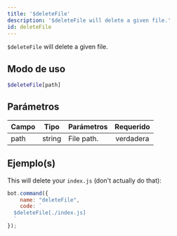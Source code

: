 ```yaml
---
title: '$deleteFile'
description: '$deleteFile will delete a given file.'
id: deleteFile
---
```


`$deleteFile` will delete a given file.

## Modo de uso

```php
$deleteFile[path]
```

## Parámetros

| Campo | Tipo   | Parámetros | Requerido |
| ----- | ------ | ---------- |:---------:|
| path  | string | File path. | verdadera |

## Ejemplo(s)

This will delete your `index.js` (don't actually do that):

```javascript
bot.command({
    name: "deleteFile",
    code: `
  $deleteFile[./index.js]
  `
});
```